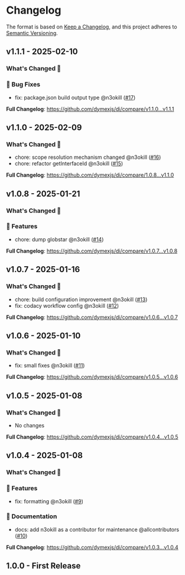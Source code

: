 # Changelog

The format is based on [Keep a Changelog](https://keepachangelog.com/en/1.1.0/), and this project adheres to [Semantic Versioning](https://semver.org/spec/v2.0.0.html).

## v1.1.1 - 2025-02-10

### What's Changed 👀

### 🐛 Bug Fixes

- fix: package.json build output type @n3okill ([#17](https://github.com/$OWNER/$REPOSITORY/pull/17))

**Full Changelog**: https://github.com/dymexjs/di/compare/v1.1.0...v1.1.1

## v1.1.0 - 2025-02-09

### What's Changed 👀

- chore: scope resolution mechanism changed @n3okill ([#16](https://github.com/$OWNER/$REPOSITORY/pull/16))
- chore: refactor getInterfaceId @n3okill ([#15](https://github.com/$OWNER/$REPOSITORY/pull/15))

**Full Changelog**: https://github.com/dymexjs/di/compare/1.0.8...v1.1.0

## v1.0.8 - 2025-01-21

### What's Changed 👀

### 🚀 Features

- chore: dump globstar @n3okill ([#14](https://github.com/$OWNER/$REPOSITORY/pull/14))

**Full Changelog**: https://github.com/dymexjs/di/compare/v1.0.7...v1.0.8

## v1.0.7 - 2025-01-16

### What's Changed 👀

- chore: build configuration improvement @n3okill ([#13](https://github.com/$OWNER/$REPOSITORY/pull/13))
- fix: codacy workflow config @n3okill ([#12](https://github.com/$OWNER/$REPOSITORY/pull/12))

**Full Changelog**: https://github.com/dymexjs/di/compare/v1.0.6...v1.0.7

## v1.0.6 - 2025-01-10

### What's Changed 👀

- fix: small fixes @n3okill ([#11](https://github.com/$OWNER/$REPOSITORY/pull/11))

**Full Changelog**: https://github.com/dymexjs/di/compare/v1.0.5...v1.0.6

## v1.0.5 - 2025-01-08

### What's Changed 👀

* No changes

**Full Changelog**: https://github.com/dymexjs/di/compare/v1.0.4...v1.0.5

## v1.0.4 - 2025-01-08

### What's Changed 👀

### 🚀 Features

- fix: formatting @n3okill ([#9](https://github.com/$OWNER/$REPOSITORY/pull/9))

### 📄 Documentation

- docs: add n3okill as a contributor for maintenance @allcontributors ([#10](https://github.com/$OWNER/$REPOSITORY/pull/10))

**Full Changelog**: https://github.com/dymexjs/di/compare/v1.0.3...v1.0.4

## 1.0.0 - First Release
